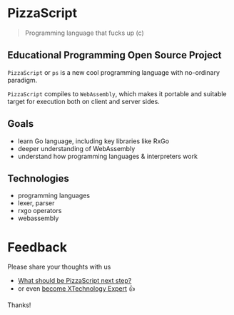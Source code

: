 # PizzaScript 

> Programming language that fucks up (c)

## Educational Programming Open Source Project

`PizzaScript` or `ps` is a new cool programming language with no-ordinary paradigm. 

`PizzaScript` compiles to `WebAssembly`, which makes it portable and suitable target for execution both on client and server sides. 

## Goals

- learn Go language, including key libraries like RxGo
- deeper understanding of WebAssembly
- understand how programming languages & interpreters work

## Technologies

- programming languages 
- lexer, parser
- rxgo operators
- webassembly

# Feedback

Please share your thoughts with us

- [What should be PizzaScript next step?](https://forms.gle/Sde3qBpWarzUyqVn7) 
- or even [become XTechnology Expert](https://forms.gle/8xc1j7cf8h3sEZ6W8) 👍

Thanks! 